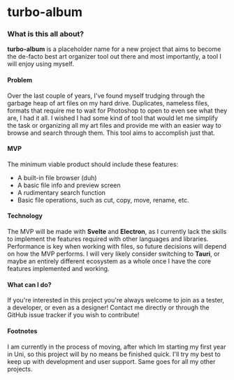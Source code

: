 # turbo-album

### What is this all about?

**turbo-album** is a placeholder name for a new project that aims to become the de-facto best art organizer tool out there and most importantly, a tool I will enjoy using myself.

#### Problem

Over the last couple of years, I've found myself trudging through the garbage heap of art files on my hard drive. Duplicates, nameless files, formats that require me to wait for Photoshop to open to even see what they are, I had it all. I wished I had some kind of tool that would let me simplify the task or organizing all my art files and provide me with an easier way to browse and search through them. This tool aims to accomplish just that.

#### MVP

The minimum viable product should include these features:
- A built-in file browser (duh)
- A basic file info and preview screen
- A rudimentary search function
- Basic file operations, such as cut, copy, move, rename, etc.

#### Technology

The MVP will be made with **Svelte** and **Electron**, as I currently lack the skills to implement the features required with other languages and libraries. Performance is key when working with files, so future decisions will depend on how the MVP performs. I will very likely consider switching to **Tauri**, or maybe an entirely different ecosystem as a whole once I have the core features implemented and working.

#### What can I do?

If you're interested in this project you're always welcome to join as a tester, a developer, or even as a designer! Contact me directly or through the GitHub issue tracker if you wish to contribute! 

#### Footnotes

I am currently in the process of moving, after which Im starting my first year in Uni, so this project will by no means be finished quick. I'll try my best to keep up with development and user support. Same goes for all my other projects.
